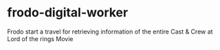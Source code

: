 # frodo-digital-worker
Frodo start a travel for retrieving information of the entire Cast &amp; Crew at Lord of the rings Movie
